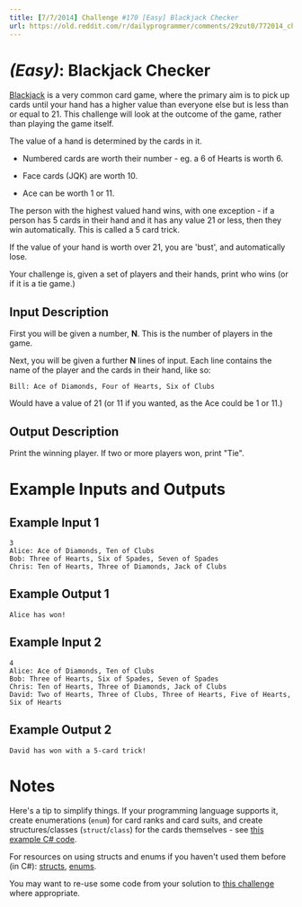 ```yaml
---
title: [7/7/2014] Challenge #170 [Easy] Blackjack Checker
url: https://old.reddit.com/r/dailyprogrammer/comments/29zut0/772014_challenge_170_easy_blackjack_checker/
---
```


# [](#EasyIcon) _(Easy)_: Blackjack Checker

[Blackjack](https://en.wikipedia.org/wiki/Blackjack) is a very common card game, where the primary aim is to pick up cards until your hand has a higher value than everyone else but is less than or equal to 21. This challenge will look at the outcome of the game, rather than playing the game itself.

The value of a hand is determined by the cards in it.

* Numbered cards are worth their number - eg. a 6 of Hearts is worth 6.

* Face cards (JQK) are worth 10.

* Ace can be worth 1 or 11.

The person with the highest valued hand wins, with one exception - if a person has 5 cards in their hand and it has any value 21 or less, then they win automatically. This is called a 5 card trick.

If the value of your hand is worth over 21, you are 'bust', and automatically lose.

Your challenge is, given a set of players and their hands, print who wins (or if it is a tie game.)
    
## Input Description

First you will be given a number, **N**. This is the number of players in the game.

Next, you will be given a further **N** lines of input. Each line contains the name of the player and the cards in their hand, like so:

    Bill: Ace of Diamonds, Four of Hearts, Six of Clubs

Would have a value of 21 (or 11 if you wanted, as the Ace could be 1 or 11.)
    
## Output Description

Print the winning player. If two or more players won, print "Tie".

# Example Inputs and Outputs

## Example Input 1

    3
    Alice: Ace of Diamonds, Ten of Clubs
    Bob: Three of Hearts, Six of Spades, Seven of Spades
    Chris: Ten of Hearts, Three of Diamonds, Jack of Clubs

## Example Output 1

    Alice has won!

## Example Input 2

    4
    Alice: Ace of Diamonds, Ten of Clubs
    Bob: Three of Hearts, Six of Spades, Seven of Spades
    Chris: Ten of Hearts, Three of Diamonds, Jack of Clubs
    David: Two of Hearts, Three of Clubs, Three of Hearts, Five of Hearts, Six of Hearts

## Example Output 2

    David has won with a 5-card trick!

# Notes

Here's a tip to simplify things. If your programming language supports it, create enumerations (`enum`) for card ranks and card suits, and create structures/classes (`struct`/`class`) for the cards themselves - see [this example C# code](https://github.com/DropTableSpoon/Challenge170Easy/blob/master/Challenge170Easy/Cards/Card.cs).

For resources on using structs and enums if you haven't used them before (in C#): [structs](https://duckduckgo.com/l/?kh=-1&uddg=http%3A%2F%2Fmsdn.microsoft.com%2Fen-us%2Flibrary%2Fsaxz13w4.aspx), [enums](http://msdn.microsoft.com/en-us/library/sbbt4032.aspx).

You may want to re-use some code from your solution to [this challenge](http://www.reddit.com/r/dailyprogrammer/comments/24r50l/) where appropriate.
